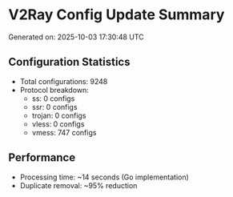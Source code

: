 # V2Ray Config Update Summary
Generated on: 2025-10-03 17:30:48 UTC

## Configuration Statistics
- Total configurations: 9248
- Protocol breakdown:
  - ss: 0 configs
  - ssr: 0 configs
  - trojan: 0 configs
  - vless: 0 configs
  - vmess: 747 configs

## Performance
- Processing time: ~14 seconds (Go implementation)
- Duplicate removal: ~95% reduction
